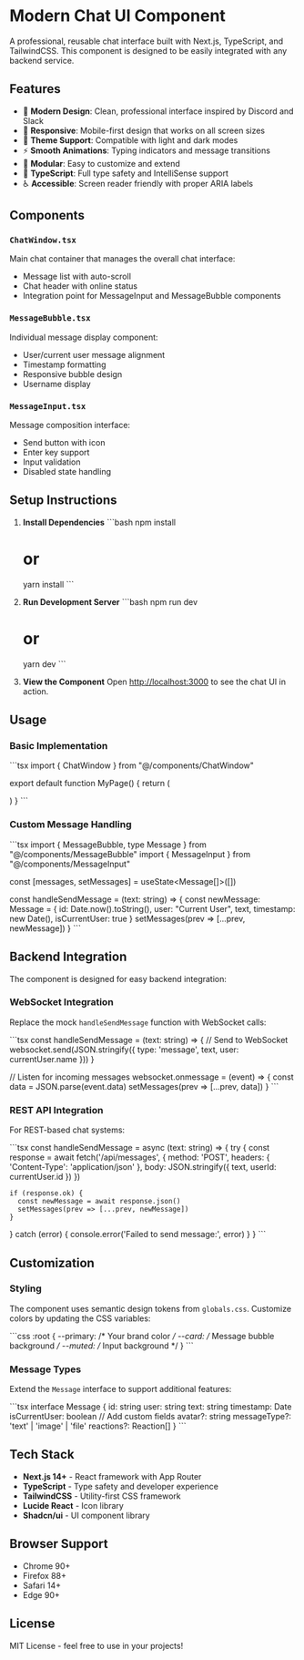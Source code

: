# Modern Chat UI Component

A professional, reusable chat interface built with Next.js, TypeScript, and TailwindCSS. This component is designed to be easily integrated with any backend service.

## Features

- 🎨 **Modern Design**: Clean, professional interface inspired by Discord and Slack
- 📱 **Responsive**: Mobile-first design that works on all screen sizes
- 🌙 **Theme Support**: Compatible with light and dark modes
- ⚡ **Smooth Animations**: Typing indicators and message transitions
- 🔧 **Modular**: Easy to customize and extend
- 🎯 **TypeScript**: Full type safety and IntelliSense support
- ♿ **Accessible**: Screen reader friendly with proper ARIA labels

## Components

### `ChatWindow.tsx`
Main chat container that manages the overall chat interface:
- Message list with auto-scroll
- Chat header with online status
- Integration point for MessageInput and MessageBubble components

### `MessageBubble.tsx`
Individual message display component:
- User/current user message alignment
- Timestamp formatting
- Responsive bubble design
- Username display

### `MessageInput.tsx`
Message composition interface:
- Send button with icon
- Enter key support
- Input validation
- Disabled state handling

## Setup Instructions

1. **Install Dependencies**
   \`\`\`bash
   npm install
   # or
   yarn install
   \`\`\`

2. **Run Development Server**
   \`\`\`bash
   npm run dev
   # or
   yarn dev
   \`\`\`

3. **View the Component**
   Open [http://localhost:3000](http://localhost:3000) to see the chat UI in action.

## Usage

### Basic Implementation

\`\`\`tsx
import { ChatWindow } from "@/components/ChatWindow"

export default function MyPage() {
  return (
    <div className="container mx-auto p-4">
      <ChatWindow height="h-[500px]" />
    </div>
  )
}
\`\`\`

### Custom Message Handling

\`\`\`tsx
import { MessageBubble, type Message } from "@/components/MessageBubble"
import { MessageInput } from "@/components/MessageInput"

const [messages, setMessages] = useState<Message[]>([])

const handleSendMessage = (text: string) => {
  const newMessage: Message = {
    id: Date.now().toString(),
    user: "Current User",
    text,
    timestamp: new Date(),
    isCurrentUser: true
  }
  setMessages(prev => [...prev, newMessage])
}
\`\`\`

## Backend Integration

The component is designed for easy backend integration:

### WebSocket Integration
Replace the mock `handleSendMessage` function with WebSocket calls:

\`\`\`tsx
const handleSendMessage = (text: string) => {
  // Send to WebSocket
  websocket.send(JSON.stringify({
    type: 'message',
    text,
    user: currentUser.name
  }))
}

// Listen for incoming messages
websocket.onmessage = (event) => {
  const data = JSON.parse(event.data)
  setMessages(prev => [...prev, data])
}
\`\`\`

### REST API Integration
For REST-based chat systems:

\`\`\`tsx
const handleSendMessage = async (text: string) => {
  try {
    const response = await fetch('/api/messages', {
      method: 'POST',
      headers: { 'Content-Type': 'application/json' },
      body: JSON.stringify({ text, userId: currentUser.id })
    })
    
    if (response.ok) {
      const newMessage = await response.json()
      setMessages(prev => [...prev, newMessage])
    }
  } catch (error) {
    console.error('Failed to send message:', error)
  }
}
\`\`\`

## Customization

### Styling
The component uses semantic design tokens from `globals.css`. Customize colors by updating the CSS variables:

\`\`\`css
:root {
  --primary: /* Your brand color */
  --card: /* Message bubble background */
  --muted: /* Input background */
}
\`\`\`

### Message Types
Extend the `Message` interface to support additional features:

\`\`\`tsx
interface Message {
  id: string
  user: string
  text: string
  timestamp: Date
  isCurrentUser: boolean
  // Add custom fields
  avatar?: string
  messageType?: 'text' | 'image' | 'file'
  reactions?: Reaction[]
}
\`\`\`

## Tech Stack

- **Next.js 14+** - React framework with App Router
- **TypeScript** - Type safety and developer experience
- **TailwindCSS** - Utility-first CSS framework
- **Lucide React** - Icon library
- **Shadcn/ui** - UI component library

## Browser Support

- Chrome 90+
- Firefox 88+
- Safari 14+
- Edge 90+

## License

MIT License - feel free to use in your projects!
